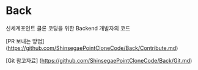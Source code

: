 # Back
신세계포인트 클론 코딩을 위한 Backend 개발자의 코드



[PR 보내는 방법] (https://github.com/ShinsegaePointCloneCode/Back/Contribute.md)

[Git 참고자료] (https://github.com/ShinsegaePointCloneCode/Back/Git.md)
